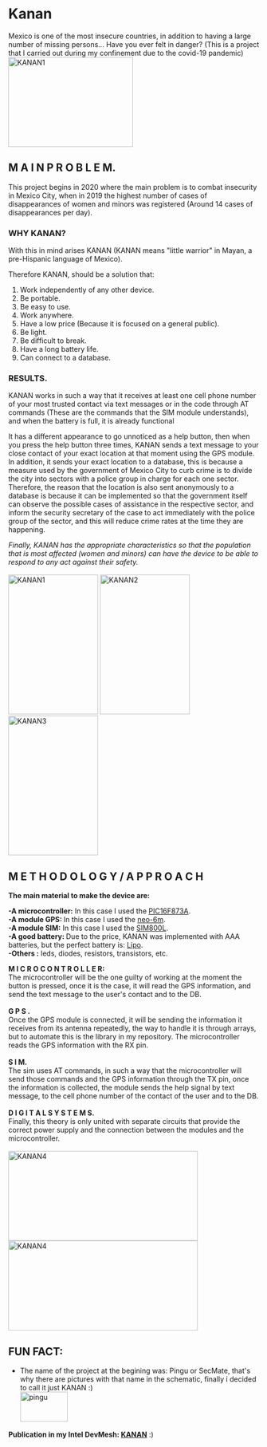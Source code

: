 # Kanan
Mexico is one of the most insecure countries, in addition to having a large number of missing persons... Have you ever felt in danger? (This is a project that I carried out during my confinement due to the covid-19 pandemic)<br/>
<a  target="_blank"> <img src="https://user-images.githubusercontent.com/99928036/164563838-89475283-d978-47ea-bd82-54339668a910.jpeg" alt="KANAN1" width="250" height="180"/> </a> 


## M A I N  P R O B L E M.
This project begins in 2020 where the main problem is to combat insecurity in Mexico City, when in 2019 the highest number of cases of disappearances of women and minors was registered (Around 14 cases of disappearances per day).
### WHY KANAN?
With this in mind arises KANAN (KANAN means "little warrior" in Mayan, a pre-Hispanic language of Mexico).

Therefore KANAN, should be a solution that:
<ol>
  <li>Work independently of any other device.</li>
  <li>Be portable.</li>
  <li>Be easy to use.</li>
  <li>Work anywhere.</li>
  <li>Have a low price (Because it is focused on a general public).</li>
  <li>Be light.</li>
  <li>Be difficult to break.</li>
  <li>Have a long battery life.</li>
  <li>Can connect to a database.</li>
</ol>

### RESULTS.

KANAN works in such a way that it receives at least one cell phone number of your most trusted contact via text messages or in the code through AT commands (These are the commands that the SIM module understands), and when the battery is full, it is already functional

It has a different appearance to go unnoticed as a help button, then when you press the help button three times, KANAN sends a text message to your close contact of your exact location at that moment using the GPS module. In addition, it sends your exact location to a database, this is because a measure used by the government of Mexico City to curb crime is to divide the city into sectors with a police group in charge for each one sector. Therefore, the reason that the location is also sent anonymously to a database is because it can be implemented so that the government itself can observe the possible cases of assistance in the respective sector, and inform the security secretary of the case to act immediately with the police group of the sector, and this will reduce crime rates at the time they are happening.

<em>Finally, KANAN has the appropriate characteristics so that the population that is most affected (women and minors) can have the device to be able to respond to any act against their safety.</em><br/><br/>
<a  target="_blank"> <img src="https://user-images.githubusercontent.com/99928036/164563965-3ad838b8-a07a-4d22-8c65-764ab32cbec0.jpeg" alt="KANAN1" width="180" height="280"/> </a> 
<a  target="_blank"> <img src="https://user-images.githubusercontent.com/99928036/164563991-088ee70a-870b-4e51-9d7e-8eb998011432.PNG" alt="KANAN2" width="180" height="280"/> </a> 
<a  target="_blank"> <img src="https://user-images.githubusercontent.com/99928036/164564021-5c723df3-3deb-43fc-ab5f-d0ca08e494e7.jpeg" alt="KANAN3" width="180" height="280"/> </a> 



## M E T H O D O L O G Y  /  A P P R O A C H

<strong>The main material to make the device are:</strong>

<strong>-A microcontroller:</strong> In this case I used the [PIC16F873A](https://pdf1.alldatasheet.com/datasheet-pdf/view/82339/MICROCHIP/PIC16F873A.html).<br/>
<strong>-A module GPS: </strong>In this case I used the [neo-6m](https://datasheet4u.com/datasheet-pdf/u-blox/NEO-6M/pdf.php?id=866235).<br/>
<strong>-A module SIM:</strong> In this case I used the [SIM800L](https://datasheet4u.com/datasheet-pdf/SIMCom/SIM800L/pdf.php?id=989664).<br/>
<strong>-A good battery: </strong> Due to the price, KANAN was implemented with AAA batteries, but the perfect battery is: [Lipo](https://www.robotshop.com/eu/en/lipo-battery-1000mah-37v-603050.html).<br/>
<strong>-Others :</strong> leds, diodes, resistors, transistors, etc.
<br/>
  
**M I C R O C O N T R O L L E R:<br/>**
The microcontroller will be the one guilty of working at the moment the button is pressed, once it is the case, it will read the GPS information, and send the text message to the user's contact and to the DB.<br/><br/>
**G P S .<br/>**
Once the GPS module is connected, it will be sending the information it receives from its antenna repeatedly, the way to handle it is through arrays, but to automate this is the library in my repository. The microcontroller reads the GPS information with the RX pin.<br/><br/>
**S I M.<br/>**
The sim uses AT commands, in such a way that the microcontroller will send those commands and the GPS information through the TX pin, once the information is collected, the module sends the help signal by text message, to the cell phone number of the contact of the user and to the DB.<br/><br/>
**D I G I T A L  S Y S T E M S.<br/>**
Finally, this theory is only united with separate circuits that provide the correct power supply and the connection between the modules and the microcontroller.
<br/><br/>
<a  target="_blank"> <img src="https://user-images.githubusercontent.com/99928036/164564259-074006d7-9611-4095-9c53-e3ec8906abf0.jpeg" alt="KANAN4" width="380" height="180"/> </a> 
<a  target="_blank"> <img src="https://user-images.githubusercontent.com/99928036/164564723-b4f05da6-94a3-46b5-8ddf-cef7dbf0f8c4.jpeg" alt="KANAN4" width="380" height="180"/> </a> 



## FUN FACT:

* The name of the project at the begining was:  Pingu or SecMate, that's why there are pictures with that name in the schematic, finally i decided to call it just KANAN :)<br/>
<a  target="_blank"> <img src="https://user-images.githubusercontent.com/99928036/164563630-b8c7e1fa-9b10-47d0-831b-8ea2f99886cb.jpg" alt="pingu" width="95" height="60"/> </a> 



**Publication in my Intel DevMesh: [KANAN](https://devmesh.intel.com/projects/kanan-d2e5c2)**
:)
